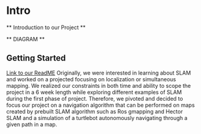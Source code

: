 # Intro
** Introduction to our Project **

** DIAGRAM **

## Getting Started

[Link to our ReadME](https://github.com/AmyPhung/SLAM-SoftDes-Final-Project/blob/master/README.md)
Originally, we were interested in learning about SLAM and worked on a projected focusing on localization or simultaneous mapping. We realized our constraints in both time and ability to scope the project in a 6 week length while exploring different examples of SLAM during the first phase of project. Therefore, we pivoted and decided to focus our project on a navigation algorithm that can be performed on maps created by prebuilt SLAM algorithm such as Ros gmapping and Hector SLAM and a simulation of a turtlebot autonomously navigating through a given path in a map.
